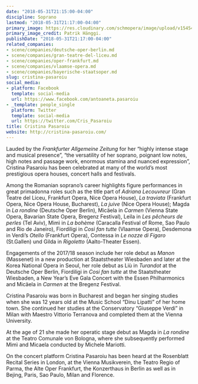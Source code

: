 ```yaml
---
date: "2018-05-31T21:15:00-04:00"
discipline: Soprano
lastmod: "2018-05-31T21:17:00-04:00"
primary_image: https://res.cloudinary.com/schmopera/image/upload/v1545409169/media/webhook-uploads/1527815697309/1D6A1494.tiff_33cmk.jpg.jpg
primary_image_credit: Patrik Hänggi.
publishDate: "2018-05-31T21:17:00-04:00"
related_companies:
- scene/companies/deutsche-oper-berlin.md
- scene/companies/gran-teatre-del-liceu.md
- scene/companies/oper-frankfurt.md
- scene/companies/vlaamse-opera.md
- scene/companies/bayerische-staatsoper.md
slug: cristina-pasaroiu
social_media:
- platform: Facebook
  template: social-media
  url: https://www.facebook.com/antoaneta.pasaroiu
- _template: people_single
  platform: Twitter
  template: social-media
  url: https://twitter.com/Cris_Pasaroiu
title: Cristina Pasaroiu
website: http://cristina-pasaroiu.com/
---
```


Lauded by the *Frankfurter Allgemeine Zeitung* for her “highly intense stage and musical presence”, “the versatility of her soprano, poignant low notes, high notes and passage work, enormous stamina and nuanced expression”, Cristina Pasaroiu has been celebrated at many of the world’s most prestigious opera houses, concert halls and festivals.

Among the Romanian soprano’s career highlights figure performances in great primadonna roles such as the title part of *Adriana Lecouvreur* (Gran Teatre del Liceu, Frankfurt Opera, Nice Opera House), *La traviata* (Frankfurt Opera, Nice Opera House, Bucharest), *La juive* (Nice Opera House); Magda in *La rondine* (Deutsche Oper Berlin), Micäela in *Carmen* (Vienna State Opera, Bavarian State Opera, Bregenz Festival), Leila in *Les pêcheurs de perles* (Tel Aviv), Mimì in *La bohème* (Caracalla Festival of Rome, Sao Paulo and Rio de Janeiro), Fiordiligi in *Così fan tutte* (Vlaamse Opera), Desdemona in Verdi’s *Otello* (Frankfurt Opera), Contessa in *Le nozze di Figaro* (St.Gallen) und Gilda in *Rigoletto* (Aalto-Theater Essen).

Engagements of the 2017/18 season include her role debut as *Manon* (Massenet) in a new production at Staatstheater Wiesbaden and later at the Korea National Opera in Seoul, her role debut as Liù in *Turandot* at the Deutsche Oper Berlin, Fiordiligi in *Cosi fan tutte* at the Staatstheater Wiesbaden, a New Year’s Eve Gala Concert with the Essen Philharmonics and Micäela in *Carmen* at the Bregenz Festival.

Cristina Pasaroiu was born in Bucharest and began her singing studies when she was 12 years old at the Music School “Dinu Lipatti” of her home town. She continued her studies at the Conservatory “Giuseppe Verdi” in Milan with Maestro Vittorio Terranova and completed them at the Vienna University.

At the age of 21 she made her operatic stage debut as Magda in *La rondine* at the Teatro Comunale von Bologna, where she subsequently performed Mimì and Micaela conducted by Michele Mariotti.

On the concert platform Cristina Pasaroiu has been heard at the Rosenblatt Recital Series in London, at the Vienna Musikverein, the Teatro Regio of Parma, the Alte Oper Frankfurt, the Konzerthaus in Berlin as well as in Bejing, Paris, Sao Paulo, Milan and Florence.
